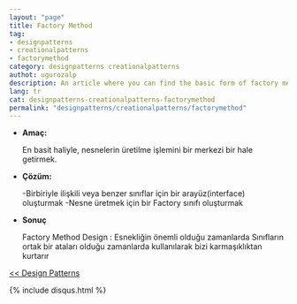 ```yaml
---
layout: "page"
title: Factory Method
tag:
- designpatterns
- creationalpatterns
- factorymethod
category: designpatterns creationalpatterns
authot: ugurozalp
description: An article where you can find the basic form of factory method pattern
lang: tr
cat: designpatterns-creationalpatterns-factorymethod
permalink: "designpatterns/creationalpatterns/factorymethod"
---
```

- **Amaç:**

    En basit haliyle, nesnelerin üretilme işlemini bir merkezi bir hale getirmek.

- **Çözüm:**

    -Birbiriyle ilişkili veya benzer sınıflar için bir arayüz(interface) oluşturmak
    -Nesne üretmek için bir Factory sınıfı oluşturmak

- **Sonuç**

    Factory Method Design :
    Esnekliğin önemli olduğu zamanlarda
    Sınıfların ortak bir ataları olduğu zamanlarda kullanılarak bizi karmaşıklıktan kurtarır
    
[<< Design Patterns](/designpatterns/)
    
{% include disqus.html %}